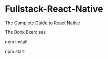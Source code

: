 # Fullstack-React-Native
The Complete Guide to React Native

The Book Exercises

npm install

npm start
